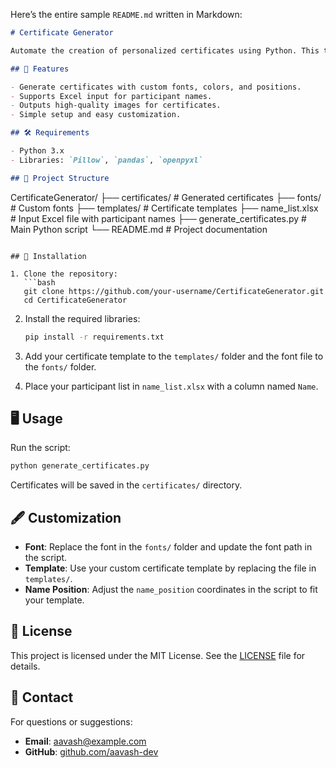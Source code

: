 Here’s the entire sample `README.md` written in Markdown:

```markdown
# Certificate Generator

Automate the creation of personalized certificates using Python. This tool reads participant names from an Excel file and generates certificates by overlaying the names onto a template image.

## 🎉 Features

- Generate certificates with custom fonts, colors, and positions.
- Supports Excel input for participant names.
- Outputs high-quality images for certificates.
- Simple setup and easy customization.

## 🛠️ Requirements

- Python 3.x
- Libraries: `Pillow`, `pandas`, `openpyxl`

## 📂 Project Structure

```
CertificateGenerator/
├── certificates/         # Generated certificates
├── fonts/                # Custom fonts
├── templates/            # Certificate templates
├── name_list.xlsx        # Input Excel file with participant names
├── generate_certificates.py  # Main Python script
└── README.md             # Project documentation
```

## 🚀 Installation

1. Clone the repository:
   ```bash
   git clone https://github.com/your-username/CertificateGenerator.git
   cd CertificateGenerator
   ```

2. Install the required libraries:
   ```bash
   pip install -r requirements.txt
   ```

3. Add your certificate template to the `templates/` folder and the font file to the `fonts/` folder.

4. Place your participant list in `name_list.xlsx` with a column named `Name`.

## 🖥️ Usage

Run the script:
```bash
python generate_certificates.py
```

Certificates will be saved in the `certificates/` directory.

## 🖋️ Customization

- **Font**: Replace the font in the `fonts/` folder and update the font path in the script.
- **Template**: Use your custom certificate template by replacing the file in `templates/`.
- **Name Position**: Adjust the `name_position` coordinates in the script to fit your template.

## 📜 License

This project is licensed under the MIT License. See the [LICENSE](LICENSE) file for details.

## 📧 Contact

For questions or suggestions:
- **Email**: aavash@example.com
- **GitHub**: [github.com/aavash-dev](https://github.com/aavash-dev)
```
